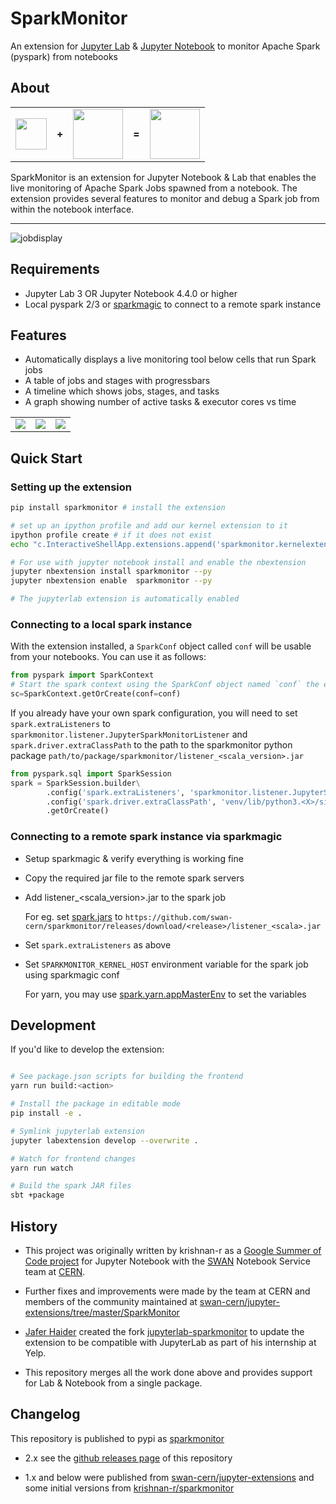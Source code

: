 # SparkMonitor

An extension for [Jupyter Lab](https://jupyterlab.readthedocs.io/en/stable/) & [Jupyter Notebook](https://jupyter.org/) to monitor Apache Spark (pyspark) from notebooks

## About

<table>
<tr>
<td><a href="http://jupyter.org/"><img src="https://user-images.githubusercontent.com/6822941/29750386-872556fe-8b5c-11e7-95e1-42b12d709017.png" height="50"/></a></td>
<td><b>+</b></td>
<td><a href="https://spark.apache.org/"><img src="https://user-images.githubusercontent.com/6822941/29750352-e9807b36-8b5b-11e7-929a-249f56c7cf79.png" height="80"/></a></td>
<td><b>=</b></td>
<td><a href="https://user-images.githubusercontent.com/6822941/29601568-d5e42934-87f9-11e7-9780-3cd3a0d8d86b.png" title="The SparkMonitor Extension."><img src="https://user-images.githubusercontent.com/6822941/29601568-d5e42934-87f9-11e7-9780-3cd3a0d8d86b.png" height="80"/></a></td>
</tr>
</table>
SparkMonitor is an extension for Jupyter Notebook & Lab that enables the live monitoring of Apache Spark Jobs spawned from a notebook. The extension provides several features to monitor and debug a Spark job from within the notebook interface. <br>

---

![jobdisplay](https://user-images.githubusercontent.com/6822941/29753710-ff8849b6-8b94-11e7-8f9c-bdc59bf72143.gif)

## Requirements

-   Jupyter Lab 3 OR Jupyter Notebook 4.4.0 or higher
-   Local pyspark 2/3 or [sparkmagic](https://github.com/jupyter-incubator/sparkmagic) to connect to a remote spark instance

## Features

-   Automatically displays a live monitoring tool below cells that run Spark jobs
-   A table of jobs and stages with progressbars
-   A timeline which shows jobs, stages, and tasks
-   A graph showing number of active tasks & executor cores vs time

<table>
<tr>
<td><a href="https://user-images.githubusercontent.com/6822941/29601990-d6256a1e-87fb-11e7-94cb-b4418c61d221.png" title="Jobs and stages started from a cell."><img src="https://user-images.githubusercontent.com/6822941/29601990-d6256a1e-87fb-11e7-94cb-b4418c61d221.png"></a></td>
<td><a href="https://user-images.githubusercontent.com/6822941/29601769-d8e82a26-87fa-11e7-9b0e-91b1414e7821.png" title="A graph of the number of active tasks and available executor cores."><img src="https://user-images.githubusercontent.com/6822941/29601769-d8e82a26-87fa-11e7-9b0e-91b1414e7821.png" ></a></td>
<td><a href="https://user-images.githubusercontent.com/6822941/29601776-d919dae4-87fa-11e7-8939-a6c0d0072d90.png" title="An event timeline with jobs, stages and tasks across various executors. The tasks are split into various coloured phases, providing insight into the nature of computation."><img src="https://user-images.githubusercontent.com/6822941/29601776-d919dae4-87fa-11e7-8939-a6c0d0072d90.png"></a></td>
</tr>
</table>

## Quick Start

### Setting up the extension

```bash
pip install sparkmonitor # install the extension

# set up an ipython profile and add our kernel extension to it
ipython profile create # if it does not exist
echo "c.InteractiveShellApp.extensions.append('sparkmonitor.kernelextension')" >> $(ipython profile locate default)/ipython_kernel_config.py

# For use with jupyter notebook install and enable the nbextension
jupyter nbextension install sparkmonitor --py
jupyter nbextension enable  sparkmonitor --py

# The jupyterlab extension is automatically enabled
```

### Connecting to a local spark instance

With the extension installed, a `SparkConf` object called `conf` will be usable from your notebooks. You can use it as follows:

```python
from pyspark import SparkContext
# Start the spark context using the SparkConf object named `conf` the extension created in your kernel.
sc=SparkContext.getOrCreate(conf=conf)
```

If you already have your own spark configuration, you will need to set `spark.extraListeners` to `sparkmonitor.listener.JupyterSparkMonitorListener` and `spark.driver.extraClassPath` to the path to the sparkmonitor python package `path/to/package/sparkmonitor/listener_<scala_version>.jar`

```python
from pyspark.sql import SparkSession
spark = SparkSession.builder\
        .config('spark.extraListeners', 'sparkmonitor.listener.JupyterSparkMonitorListener')\
        .config('spark.driver.extraClassPath', 'venv/lib/python3.<X>/site-packages/sparkmonitor/listener_<scala_version>.jar')\
        .getOrCreate()
```

### Connecting to a remote spark instance via sparkmagic

- Setup sparkmagic & verify everything is working fine
- Copy the required jar file to the remote spark servers
- Add listener_<scala_version>.jar to the spark job

  For eg. set [spark.jars](https://spark.apache.org/docs/2.4.6/configuration.html#runtime-environment) to `https://github.com/swan-cern/sparkmonitor/releases/download/<release>/listener_<scala>.jar`

- Set `spark.extraListeners` as above
- Set `SPARKMONITOR_KERNEL_HOST` environment variable for the spark job using sparkmagic conf

  For yarn, you may use [spark.yarn.appMasterEnv](https://spark.apache.org/docs/2.4.6/running-on-yarn.html#spark-properties) to set the variables

## Development

If you'd like to develop the extension:

```bash

# See package.json scripts for building the frontend
yarn run build:<action>

# Install the package in editable mode
pip install -e .

# Symlink jupyterlab extension
jupyter labextension develop --overwrite .

# Watch for frontend changes
yarn run watch

# Build the spark JAR files
sbt +package

```

## History

-   This project was originally written by krishnan-r as a [Google Summer of Code project](https://github.com/krishnan-r/sparkmonitor) for Jupyter Notebook with the [SWAN](https://swan.web.cern.ch/swan/) Notebook Service team at [CERN](http://home.cern/).

-   Further fixes and improvements were made by the team at CERN and members of the community maintained at [swan-cern/jupyter-extensions/tree/master/SparkMonitor](https://github.com/swan-cern/jupyter-extensions/tree/master/SparkMonitor)

-   [Jafer Haider](https://github.com/itsjafer) created the fork [jupyterlab-sparkmonitor](https://github.com/itsjafer/jupyterlab-sparkmonitor) to update the extension to be compatible with JupyterLab as part of his internship at Yelp.

-   This repository merges all the work done above and provides support for Lab & Notebook from a single package.


## Changelog
This repository is published to pypi as [sparkmonitor](https://pypi.org/project/sparkmonitor/)

- 2.x see the [github releases page](https://github.com/swan-cern/sparkmonitor/releases) of this repository

- 1.x and below were published from [swan-cern/jupyter-extensions](https://github.com/swan-cern/jupyter-extensions) and some initial versions from [krishnan-r/sparkmonitor](https://github.com/krishnan-r/sparkmonitor)
